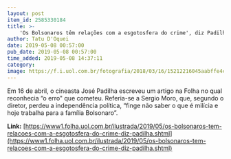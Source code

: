 ```yaml
---
layout: post
item_id: 2585330184
title: >-
    'Os Bolsonaros têm relações com a esgotosfera do crime', diz Padilha
author: Tatu D'Oquei
date: 2019-05-08 00:57:00
pub_date: 2019-05-08 00:57:00
time_added: 2019-05-08 14:37:11
category: 
image: https://f.i.uol.com.br/fotografia/2018/03/16/15212216045aabffe4c43bd_1521221604_3x2_rt.jpg
---
```


Em 16 de abril, o cineasta José Padilha escreveu um artigo na Folha no qual reconhecia “o erro" que cometeu. Referia-se a Sergio Moro, que, segundo o diretor, perdeu a independência política, “finge não saber o que é milícia e hoje trabalha para a família Bolsonaro”.

**Link:** [https://www1.folha.uol.com.br/ilustrada/2019/05/os-bolsonaros-tem-relacoes-com-a-esgotosfera-do-crime-diz-padilha.shtml](https://www1.folha.uol.com.br/ilustrada/2019/05/os-bolsonaros-tem-relacoes-com-a-esgotosfera-do-crime-diz-padilha.shtml)

